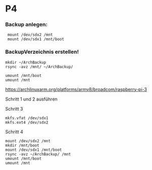 # P4

### Backup anlegen:
  
     mount /dev/sdx2 /mnt
     mount /dev/sdx1 /mnt/boot

### BackupVerzeichnis erstellen!
  
    mkdir ~/ArchBackup
    rsync -avz /mnt/ ~/ArchBackup/

    umount /mnt/boot
    umount /mnt


https://archlinuxarm.org/platforms/armv8/broadcom/raspberry-pi-3

Schritt 1 und 2 ausführen

Schritt 3

    mkfs.vfat /dev/sdx1
    mkfs.ext4 /dev/sdx2

Schritt 4

    mount /dev/sdx2 /mnt
    mkdir /mnt/boot
    mount /dev/sdx1 /mnt/boot
    rsync -avz ~/ArchBackup/ /mnt
    umount /mnt/boot
    umount /mnt
